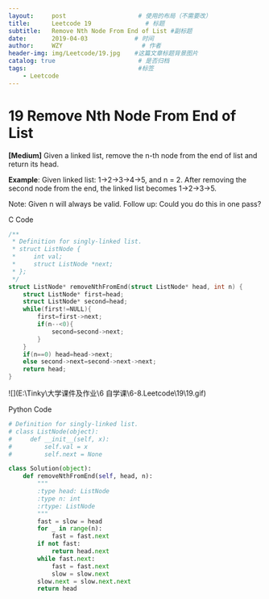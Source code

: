 ```yaml
---
layout:     post                    # 使用的布局（不需要改）
title:      Leetcode 19               # 标题 
subtitle:   Remove Nth Node From End of List #副标题
date:       2019-04-03             # 时间
author:     WZY                      # 作者
header-img: img/Leetcode/19.jpg    #这篇文章标题背景图片
catalog: true                       # 是否归档
tags:                               #标签
    - Leetcode
---
```

# 19 Remove Nth Node From End of List
**[Medium]**
Given a linked list, remove the n-th node from the end of list and return its head.

**Example**:
Given linked list: 1->2->3->4->5, and n = 2.
After removing the second node from the end, the linked list becomes 1->2->3->5.

Note:
Given n will always be valid.
Follow up:
Could you do this in one pass?

C Code
```c
/**
 * Definition for singly-linked list.
 * struct ListNode {
 *     int val;
 *     struct ListNode *next;
 * };
 */
struct ListNode* removeNthFromEnd(struct ListNode* head, int n) {
    struct ListNode* first=head;
    struct ListNode* second=head;
    while(first!=NULL){
        first=first->next;
        if(n--<0){
            second=second->next;
        }
    }
    if(n==0) head=head->next;
    else second->next=second->next->next;
    return head;
}
```
![](E:\Tinky\大学课件及作业\6 自学课\6-8.Leetcode\19\19.gif)

Python Code
```python
# Definition for singly-linked list.
# class ListNode(object):
#     def __init__(self, x):
#         self.val = x
#         self.next = None

class Solution(object):
    def removeNthFromEnd(self, head, n):
        """
        :type head: ListNode
        :type n: int
        :rtype: ListNode
        """
        fast = slow = head
        for _ in range(n):
            fast = fast.next
        if not fast:
            return head.next
        while fast.next:
            fast = fast.next
            slow = slow.next
        slow.next = slow.next.next
        return head
```
